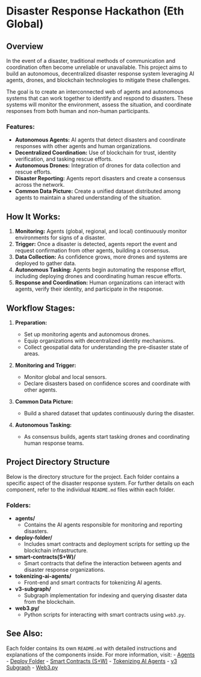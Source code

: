 
# Disaster Response Hackathon (Eth Global)

## Overview

In the event of a disaster, traditional methods of communication and coordination often become unreliable or unavailable. This project aims to build an autonomous, decentralized disaster response system leveraging AI agents, drones, and blockchain technologies to mitigate these challenges.

The goal is to create an interconnected web of agents and autonomous systems that can work together to identify and respond to disasters. These systems will monitor the environment, assess the situation, and coordinate responses from both human and non-human participants.

### Features:

-   **Autonomous Agents:** AI agents that detect disasters and coordinate responses with other agents and human organizations.
-   **Decentralized Coordination:** Use of blockchain for trust, identity verification, and tasking rescue efforts.
-   **Autonomous Drones:** Integration of drones for data collection and rescue efforts.
-   **Disaster Reporting:** Agents report disasters and create a consensus across the network.
-   **Common Data Picture:** Create a unified dataset distributed among agents to maintain a shared understanding of the situation.

## How It Works:

1.  **Monitoring:** Agents (global, regional, and local) continuously monitor environments for signs of a disaster.
2.  **Trigger:** Once a disaster is detected, agents report the event and request confirmation from other agents, building a consensus.
3.  **Data Collection:** As confidence grows, more drones and systems are deployed to gather data.
4.  **Autonomous Tasking:** Agents begin automating the response effort, including deploying drones and coordinating human rescue efforts.
5.  **Response and Coordination:** Human organizations can interact with agents, verify their identity, and participate in the response.

## Workflow Stages:

1.  **Preparation:**
    
    -   Set up monitoring agents and autonomous drones.
    -   Equip organizations with decentralized identity mechanisms.
    -   Collect geospatial data for understanding the pre-disaster state of areas.
2.  **Monitoring and Trigger:**
    
    -   Monitor global and local sensors.
    -   Declare disasters based on confidence scores and coordinate with other agents.
3.  **Common Data Picture:**
    
    -   Build a shared dataset that updates continuously during the disaster.
4.  **Autonomous Tasking:**
    
    -   As consensus builds, agents start tasking drones and coordinating human response teams.

## Project Directory Structure

Below is the directory structure for the project. Each folder contains a specific aspect of the disaster response system. For further details on each component, refer to the individual `README.md` files within each folder.

### Folders:

-   **agents/**
    -   Contains the AI agents responsible for monitoring and reporting disasters.
-   **deploy-folder/**
    -   Includes smart contracts and deployment scripts for setting up the blockchain infrastructure.
-   **smart-contracts(S+W)/**
    -   Smart contracts that define the interaction between agents and disaster response organizations.
-   **tokenizing-ai-agents/**
    -   Front-end and smart contracts for tokenizing AI agents.
-   **v3-subgraph/**
    -   Subgraph implementation for indexing and querying disaster data from the blockchain.
-   **web3.py/**
    -   Python scripts for interacting with smart contracts using `web3.py`.


## See Also: 
Each folder contains its own `README.md` with detailed instructions and explanations of the components inside. For more information, visit: - [Agents](./agents/README.md) - [Deploy Folder](./deploy-folder/README.md) - [Smart Contracts (S+W)](./smart-contracts(S+W)/README.md) - [Tokenizing AI Agents](./tokenizing-ai-agents/README.md) - [v3 Subgraph](./v3-subgraph/README.md) - [Web3.py](./web3.py/README.md)
